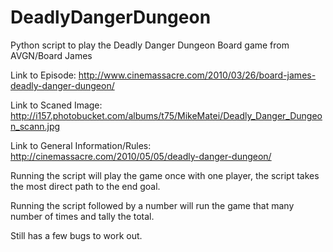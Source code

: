 DeadlyDangerDungeon
===================

Python script to play the Deadly Danger Dungeon Board game from AVGN/Board James

Link to Episode:
http://www.cinemassacre.com/2010/03/26/board-james-deadly-danger-dungeon/

Link to Scaned Image:
http://i157.photobucket.com/albums/t75/MikeMatei/Deadly_Danger_Dungeon_scann.jpg

Link to General Information/Rules:
http://cinemassacre.com/2010/05/05/deadly-danger-dungeon/

Running the script will play the game once with one player, the script takes the most direct path to the end goal.

Running the script followed by a number will run the game that many number of times and tally the total.



Still has a few bugs to work out.
